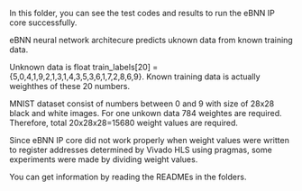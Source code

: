 In this folder, you can see the test codes and results to run the eBNN IP core successfully.

eBNN neural network architecure predicts uknown data from known training data.

Unknown data is float train_labels[20] = {5,0,4,1,9,2,1,3,1,4,3,5,3,6,1,7,2,8,6,9}.
Known training data is actually weighthes of these 20 numbers.



MNIST dataset consist of numbers between 0 and 9 with size of 28x28 black and white images.
For one unkown data 784 weightes are required.
Therefore, total 20x28x28=15680 weight values are required.


Since eBNN IP core did not work properly when weight values were written to register addresses determined by Vivado HLS using pragmas, some experiments were made by dividing weight values.

You can get information by reading the READMEs in the folders.
